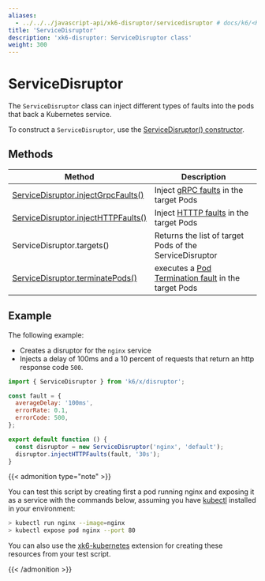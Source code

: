```yaml
---
aliases:
  - ../../../javascript-api/xk6-disruptor/servicedisruptor # docs/k6/<K6_VERSION>/javascript-api/xk6-disruptor/servicedisruptor
title: 'ServiceDisruptor'
description: 'xk6-disruptor: ServiceDisruptor class'
weight: 300
---
```


# ServiceDisruptor

The `ServiceDisruptor` class can inject different types of faults into the pods that back a Kubernetes service.

To construct a `ServiceDisruptor`, use the [ServiceDisruptor() constructor](https://grafana.com/docs/k6/<K6_VERSION>/testing-guides/injecting-faults-with-xk6-disruptor/xk6-disruptor/servicedisruptor/constructor).

## Methods

| Method                                                                                                                                         | Description                                                                                                                                         |
| ---------------------------------------------------------------------------------------------------------------------------------------------- | --------------------------------------------------------------------------------------------------------------------------------------------------- |
| [ServiceDisruptor.injectGrpcFaults()](https://grafana.com/docs/k6/<K6_VERSION>/testing-guides/injecting-faults-with-xk6-disruptor/xk6-disruptor/servicedisruptor/injectgrpcfaults) | Inject [gRPC faults](https://grafana.com/docs/k6/<K6_VERSION>/testing-guides/injecting-faults-with-xk6-disruptor/xk6-disruptor/faults/grpc) in the target Pods                          |
| [ServiceDisruptor.injectHTTPFaults()](https://grafana.com/docs/k6/<K6_VERSION>/testing-guides/injecting-faults-with-xk6-disruptor/xk6-disruptor/servicedisruptor/injecthttpfaults) | Inject [HTTTP faults](https://grafana.com/docs/k6/<K6_VERSION>/testing-guides/injecting-faults-with-xk6-disruptor/xk6-disruptor/faults/http) in the target Pods                         |
| ServiceDisruptor.targets()                                                                                                                     | Returns the list of target Pods of the ServiceDisruptor                                                                                             |
| [ServiceDisruptor.terminatePods()](https://grafana.com/docs/k6/<K6_VERSION>/testing-guides/injecting-faults-with-xk6-disruptor/xk6-disruptor/servicedisruptor/terminate-pods)      | executes a [Pod Termination fault](https://grafana.com/docs/k6/<K6_VERSION>/testing-guides/injecting-faults-with-xk6-disruptor/xk6-disruptor/faults/pod-termination) in the target Pods |

## Example

The following example:

- Creates a disruptor for the `nginx` service
- Injects a delay of 100ms and a 10 percent of requests that return an http response code `500`.

```javascript
import { ServiceDisruptor } from 'k6/x/disruptor';

const fault = {
  averageDelay: '100ms',
  errorRate: 0.1,
  errorCode: 500,
};

export default function () {
  const disruptor = new ServiceDisruptor('nginx', 'default');
  disruptor.injectHTTPFaults(fault, '30s');
}
```

{{< admonition type="note" >}}

You can test this script by creating first a pod running nginx and exposing it as a service with the commands below, assuming you have [kubectl](https://kubernetes.io/docs/tasks/tools/#kubectl) installed in your environment:

```bash
> kubectl run nginx --image=nginx
> kubectl expose pod nginx --port 80
```

You can also use the [xk6-kubernetes](https://github.com/grafana/xk6-kubernetes) extension for creating these resources from your test script.

{{< /admonition >}}
